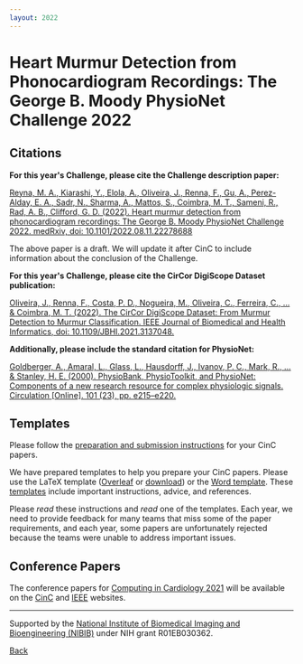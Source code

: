 ```yaml
---
layout: 2022
---
```


# Heart Murmur Detection from Phonocardiogram Recordings: The George B. Moody PhysioNet Challenge 2022

## Citations

__For this year's Challenge, please cite the Challenge description paper:__

[Reyna, M. A., Kiarashi, Y., Elola, A., Oliveira, J., Renna, F., Gu, A., Perez-Alday, E. A., Sadr, N., Sharma, A., Mattos, S., Coimbra, M. T., Sameni, R., Rad, A. B., Clifford, G. D. (2022).  Heart murmur detection from phonocardiogram recordings: The George B. Moody PhysioNet Challenge 2022. medRxiv, doi: 10.1101/2022.08.11.22278688](https://doi.org/10.1101/2022.08.11.22278688)

The above paper is a draft. We will update it after CinC to include information about the conclusion of the Challenge.

__For this year's Challenge, please cite the CirCor DigiScope Dataset publication:__

[Oliveira, J., Renna, F., Costa, P. D., Nogueira, M., Oliveira, C., Ferreira, C., ... & Coimbra, M. T. (2022). The CirCor DigiScope Dataset: From Murmur Detection to Murmur Classification. IEEE Journal of Biomedical and Health Informatics, doi: 10.1109/JBHI.2021.3137048.](https://ieeexplore.ieee.org/document/9658215)


__Additionally, please include the standard citation for PhysioNet:__

[Goldberger, A., Amaral, L., Glass, L., Hausdorff, J., Ivanov, P. C., Mark, R., ... & Stanley, H. E. (2000). PhysioBank, PhysioToolkit, and PhysioNet: Components of a new research resource for complex physiologic signals. Circulation [Online]. 101 (23), pp. e215–e220.](https://www.ahajournals.org/doi/full/10.1161/01.CIR.101.23.e215)

## Templates

Please follow the [preparation and submission instructions](https://www.cinc.org/instructions-for-preparing-and-submitting-full-papers/) for your CinC papers.

We have prepared templates to help you prepare your CinC papers. Please use the LaTeX template ([Overleaf](https://www.overleaf.com/read/hcrttswmgkmt
) or [download](cinc_template.zip)) or the [Word template](cinc_template.docx). These [templates](cinc_template.pdf) include important instructions, advice, and references.

Please *read* these instructions and *read* one of the templates. Each year, we need to provide feedback for many teams that miss some of the paper requirements, and each year, some papers are unfortunately rejected because the teams were unable to address important issues.

## Conference Papers

The conference papers for [Computing in Cardiology 2021](https://www.cinc2022.org/) will be available on the [CinC](https://www.cinc.org/cinc-papers-on-line/) and [IEEE](https://ieeexplore.ieee.org/xpl/conhome/1000157/all-proceedings) websites.

---

Supported by the [National Institute of Biomedical Imaging and Bioengineering (NIBIB)](https://www.nibib.nih.gov/) under NIH grant R01EB030362.

[Back](../)

